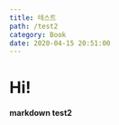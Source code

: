 ```yaml
---
title: 테스트
path: /test2
category: Book
date: 2020-04-15 20:51:00
---
```


# Hi!

**markdown test2**
